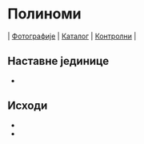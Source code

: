 # Полиноми

| [Фотографије][1]
| [Каталог][2]
| [Контролни][3]
|

## Наставне јединице

- 

## Исходи

- 
- 

[1]: https://photos.app.goo.gl/hkwgpWrrKvJiapDHA "Фотографије табле"
[2]: https://ndjapic.github.io/zayopa/m7/05-polinomi2/ "Каталог линкова"
[3]: https://drive.google.com/drive/folders/0B-Ml4P4pFIzwODE2OGI2ZjMtZTU3MS00NzNhLTg1YTUtMWMxZjU5ZGMzYWMz?resourcekey=0-qRVN4qeHG06MhxpbnWqMoA&usp=drive_link "Претходни контролни задаци"
